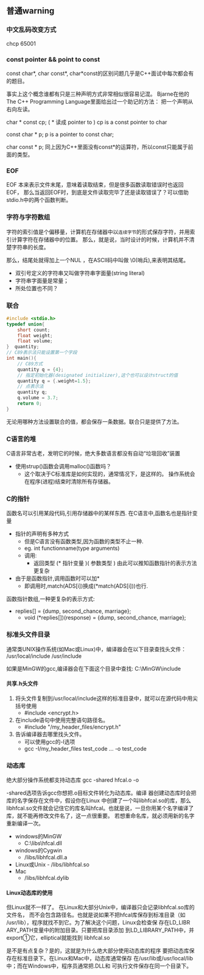 ## 普通warning
### 中文乱码改变方式
chcp 65001

### const pointer && point to const

const char*, char const*, char*const的区别问题几乎是C++面试中每次都会有的题目。

事实上这个概念谁都有只是三种声明方式非常相似很容易记混。
Bjarne在他的The C++ Programming Language里面给出过一个助记的方法：
把一个声明从右向左读。

char  * const cp; ( * 读成 pointer to )
cp is a const pointer to char

const char * p;
p is a pointer to const char;

char const * p;
同上因为C++里面没有const*的运算符，所以const只能属于前面的类型。

### EOF
EOF 本来表示文件末尾，意味着读取结束，但是很多函数读取错误时也返回EOF，
那么当返回EOF时，到底是文件读取完毕了还是读取错误了？可以借助stdio.h中的两个函数判断。

### 字符与字符数组
字符的索引值是个偏移量，计算机在存储器中以`连续字节`的形式保存字符，并用索引计算字符在存储器中的位置。
那么，就是说，当时设计的时候，计算机并不清楚字符串的长度。

那么，结尾处就得加上一个NUL ，在ASCII码中叫做 \0(哨兵),来表明其结尾。
- 双引号定义的字符串又叫做字符串字面量(string literal)
- 字符串字面量是常量；
- 所处位置也不同？

### 联合
```c
#include <stdio.h>
typedef union{
    short count;
    float weight;
    float volume;
}  quantity;
// C89表示法只能设置第一个字段
int main(){
    // C89方式
    quantity q = {4};
    // 指定初始化器(designated initializer),这个也可以设计struct的值
    quantity q = {.weight=1.5};
    // 点表示法
    quantity q;
    q.volume = 3.7;
    return 0;
}

```
无论用哪种方法设置联合的值，都会保存一条数据。联合只是提供了方法。

### C语言的堆
C语言非常古老，发明它的时候，绝大多数语言都没有自动“垃圾回收”装置
-   使用strup()函数会调用malloc()函数吗？
    -   这个取决于C标准库是如何实现的，通常情况下，是这样的。
操作系统会在程序(进程)结束时清除所有存储器。

### C的指针
函数名可以引用某段代码,引用存储器中的某样东西.
在C语言中,函数名也是指针变量

-   指针的声明有多种方式
    -   但是C语言没有函数类型,因为函数的类型不止一种.
    -   eg. int functionname(type arguments)
    -   调用:
        -   返回类型 (* 指针变量 )( 参数类型 )
由此可以推知函数指针的表示方法更复杂
-   由于是函数指针,调用函数时可以加*
    -   即调用时,match(ADS[i])换成(*match(ADS[i]))也行.

函数指针数组,一种更复杂的表示方式:
-   replies[] = {dump, second_chance, marriage};
    -   void (*replies[])(response) = {dump, second_chance, marriage};

### 标准头文件目录
通常类UNIX操作系统(如Mac或Linux)中，编译器会在以下目录查找头文件：
/usr/local/include
/usr/include

如果是MinGW的gcc,编译器会在下面这个目录中查找:
C:\MinGW\include

#### 共享.h头文件
1.  将头文件复制到/usr/local/include这样的标准目录中，就可以在源代码中用尖括号使用
    -   #include <encrypt.h>
2.  在include语句中使用完整语句路径名。
    -   #include "/my_header_files/encrypt.h"
3.  告诉编译器去哪里找头文件。
    -   可以使用gcc的-I选项
    -   gcc -I/my_header_files test_code ... -o test_code

### 动态库
绝大部分操作系统都支持动态库
gcc -shared hfcal.o -o

-shared选项告诉gcc你想把.o目标文件转化为动态库。编译
器创建动态库时会把库的名字保存在文件中，假设你在Linux
中创建了一个叫libhfcal.so的库，那么libhfcal.so文件就会记住它的库名叫hfcal。也就是说，一旦你用某个名字编译了库，就不能再修改文件名了，这一点很重要。
若想重命名库，就必须用新的名字重新编译一次。
- windows的MinGW
  - C:\libs\hfcal.dll
-   windows的Cygwin
    -  /libs/libhfcal.dll.a
-    Linux或Unix
    -  /libs/libhfcal.so
-  Mac
   -  /libs/libhfcal.dylib

#### Linux动态库的使用
但Linux就不一样了。
在Linux和大部分Unix中，编译器只会记录libhfcal.so库的文件名，
而不会包含路径名。也就是说如果不把hfcal库保存到标准目录（如
/usr/lib），程序就找不到它。为了解决这个问题，Linux会检查保
存在LD_LIBR ARY_PATH变量中的附加目录。只要把库目录添加
到LD_LIBRARY_PATH中，并export①它，elliptical就能找到
libhfcal.so

是不是有点复杂？是的，这就是为什么绝大部分使用动态库的程序
要把动态库保存在标准目录下。在Linux和Mac中，动态库通常保存
在/usr/lib或/usr/local/lib中；而在Windows中，程序员通常把.DLL和
可执行文件保存在同一个目录下。

